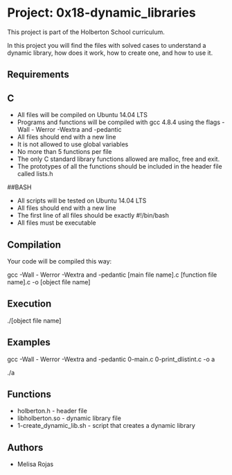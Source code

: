 # Project: 0x18-dynamic_libraries

This project is part of the Holberton School curriculum.

In this project you will find the files with solved cases to understand a dynamic library, how does it work, how to create one, and how to use it.

## Requirements
## C
* All files will be compiled on Ubuntu 14.04 LTS
* Programs and functions will be compiled with gcc 4.8.4 using the flags -Wall - Werror -Wextra and -pedantic
* All files should end with a new line
* It is not allowed to use global variables
* No more than 5 functions per file
* The only C standard library functions allowed are malloc, free and exit.
* The prototypes of all the functions should be included in the header file called lists.h

##BASH
* All scripts will be tested on Ubuntu 14.04 LTS
* All files should end with a new line
* The first line of all files should be exactly #!/bin/bash
* All files must be executable

## Compilation

Your code will be compiled this way:

gcc -Wall - Werror -Wextra and -pedantic [main file name].c [function file name].c -o [object file name]

## Execution

./[object file name]

## Examples

gcc -Wall - Werror -Wextra and -pedantic 0-main.c 0-print_dlistint.c -o a

./a

## Functions

* holberton.h - header file
* libholberton.so - dynamic library file
* 1-create_dynamic_lib.sh - script that creates a dynamic library

## Authors

* Melisa Rojas

